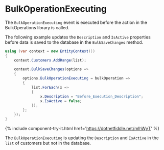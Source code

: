 # BulkOperationExecuting

The `BulkOperationExecuting` event is executed before the action in the BulkOperations library is called. 

The following example updates the `Description` and `IsActive` properties before data is saved to the database in the `BulkSaveChanges` method.

```csharp
using (var context = new EntityContext())
{
    context.Customers.AddRange(list);
    
    context.BulkSaveChanges(options => 
    {
        options.BulkOperationExecuting = bulkOperation => 
        {
            list.ForEach(x =>  
            { 
                x.Description = "Before_Execution_Description"; 
                x.IsActive = false;
            });
        };
    });
}
```

{% include component-try-it.html href='https://dotnetfiddle.net/mIhWyT' %}

The `BulkOperationExecuting` is updating the `Description` and `IsActive` in the `list` of customers but not in the database.
